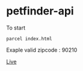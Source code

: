 # petfinder-api

To start

```
parcel index.html
```

Exaple valid zipcode : 90210

[Live](https://gracious-feynman-a7cac2.netlify.com/)

